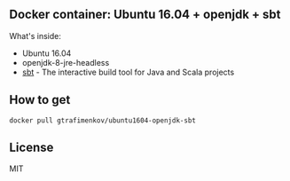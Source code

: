 ## Docker container: Ubuntu 16.04 + openjdk + sbt

What's inside:
- Ubuntu 16.04
- openjdk-8-jre-headless
- [sbt](http://www.scala-sbt.org) - The interactive build tool for Java and Scala projects

## How to get

`docker pull gtrafimenkov/ubuntu1604-openjdk-sbt`

## License

MIT
